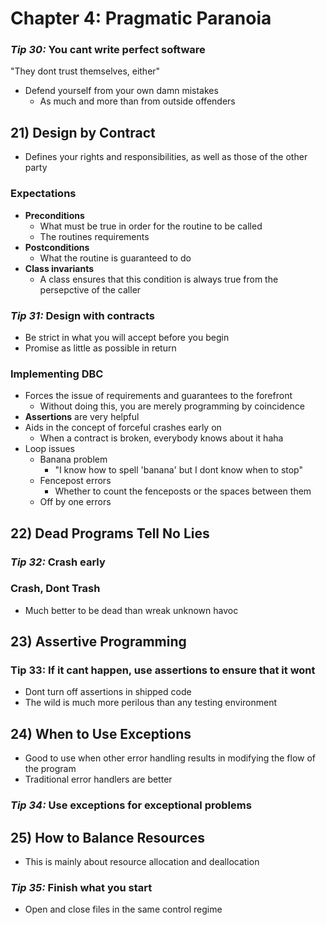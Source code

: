 # Chapter 4: Pragmatic Paranoia

### *Tip 30:* You cant write perfect software

"They dont trust themselves, either"

* Defend yourself from your own damn mistakes
  * As much and more than from outside offenders

## 21) Design by Contract

* Defines your rights and responsibilities, as well as those of the other party

### Expectations

* **Preconditions**
  * What must be true in order for the routine to be called
  * The routines requirements
* **Postconditions**
  * What the routine is guaranteed to do
* **Class invariants**
  * A class ensures that this condition is always true from the persepctive of the caller

### *Tip 31:* Design with contracts

* Be strict in what you will accept before you begin
* Promise as little as possible in return

### Implementing DBC

* Forces the issue of requirements and guarantees to the forefront
  * Without doing this, you are merely programming by coincidence
* **Assertions** are very helpful
* Aids in the concept of forceful crashes early on
  * When a contract is broken, everybody knows about it haha
* Loop issues
  * Banana problem
    * "I know how to spell 'banana' but I dont know when to stop"
  * Fencepost errors
    * Whether to count the fenceposts or the spaces between them
  * Off by one errors

## 22) Dead Programs Tell No Lies

### *Tip 32:* Crash early

### Crash, Dont Trash

* Much better to be dead than wreak unknown havoc

## 23) Assertive Programming

### **Tip 33:** If it cant happen, use assertions to ensure that it wont

* Dont turn off assertions in shipped code
* The wild is much more perilous than any testing environment

## 24) When to Use Exceptions

* Good to use when other error handling results in modifying the flow of the program
* Traditional error handlers are better

### *Tip 34:* Use exceptions for exceptional problems

## 25) How to Balance Resources

* This is mainly about resource allocation and deallocation

### *Tip 35:* Finish what you start

* Open and close files in the same control regime
